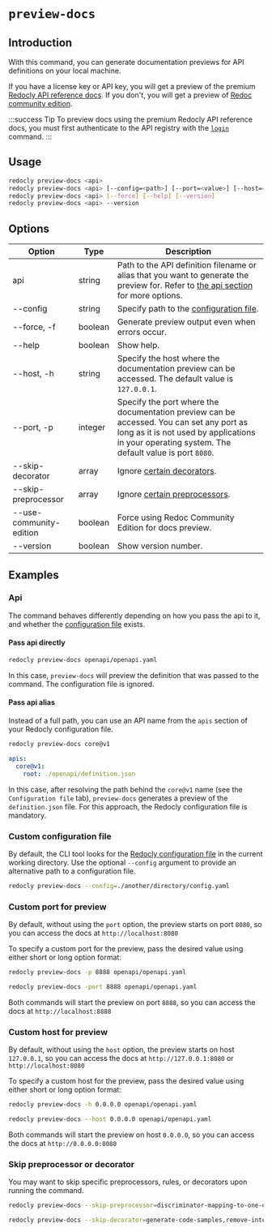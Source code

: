 # `preview-docs`

## Introduction

With this command, you can generate documentation previews for API definitions on your local machine.

If you have a license key or API key, you will get a preview of the premium [Redocly API reference docs](https://redocly.com/reference/). If you don't, you will get a preview of [Redoc community edition](https://redocly.com/redoc/).

:::success Tip
To preview docs using the premium Redocly API reference docs, you must first authenticate to the API registry with the [`login`](./login.md) command.
:::

## Usage

```bash
redocly preview-docs <api>
redocly preview-docs <api> [--config=<path>] [--port=<value>] [--host=<host>]
redocly preview-docs <api> [--force] [--help] [--version]
redocly preview-docs <api> --version
```

## Options

Option | Type | Description
-- | -- | --
api | string | Path to the API definition filename or alias that you want to generate the preview for. Refer to [the api section](#api) for more options.
--config | string | Specify path to the [configuration file](#custom-configuration-file).
--force, -f | boolean | Generate preview output even when errors occur.
--help | boolean | Show help.
--host, -h | string | Specify the host where the documentation preview can be accessed. The default value is `127.0.0.1`.
--port, -p | integer | Specify the port where the documentation preview can be accessed. You can set any port as long as it is not used by applications in your operating system. The default value is port `8080`.
--skip-decorator | array | Ignore [certain decorators](#skip-preprocessor-or-decorator).
--skip-preprocessor | array | Ignore [certain preprocessors](#skip-preprocessor-or-decorator).
--use-community-edition | boolean | Force using Redoc Community Edition for docs preview.
--version | boolean | Show version number.

## Examples

### Api

The command behaves differently depending on how you pass the api to it, and whether the [configuration file](#custom-configuration-file) exists.

#### Pass api directly

```bash
redocly preview-docs openapi/openapi.yaml
```

In this case, `preview-docs` will preview the definition that was passed to the command. The configuration file is ignored.

#### Pass api alias

Instead of a full path, you can use an API name from the `apis` section of your Redocly configuration file.

```bash Command
redocly preview-docs core@v1
```

```yaml Configuration file
apis:
  core@v1:
    root: ./openapi/definition.json
```

In this case, after resolving the path behind the `core@v1` name (see the `Configuration file` tab), `preview-docs` generates a preview of the `definition.json` file. For this approach, the Redocly configuration file is mandatory.

### Custom configuration file

By default, the CLI tool looks for the [Redocly configuration file](/docs/cli/configuration/index.mdx) in the current working directory. Use the optional `--config` argument to provide an alternative path to a configuration file.

```bash
redocly preview-docs --config=./another/directory/config.yaml
```

### Custom port for preview

By default, without using the `port` option, the preview starts on port `8080`, so you can access the docs at `http://localhost:8080`

To specify a custom port for the preview, pass the desired value using either short or long option format:

```bash Short format
redocly preview-docs -p 8888 openapi/openapi.yaml
```

```bash Long format
redocly preview-docs -port 8888 openapi/openapi.yaml
```

Both commands will start the preview on port `8888`, so you can access the docs at `http://localhost:8888`

### Custom host for preview

By default, without using the `host` option, the preview starts on host `127.0.0.1`, so you can access the docs at `http://127.0.0.1:8080` or `http://localhost:8080`

To specify a custom host for the preview, pass the desired value using either short or long option format:

```bash Short format
redocly preview-docs -h 0.0.0.0 openapi/openapi.yaml
```

```bash Long format
redocly preview-docs --host 0.0.0.0 openapi/openapi.yaml
```

Both commands will start the preview on host `0.0.0.0`, so you can access the docs at `http://0.0.0.0:8080`


### Skip preprocessor or decorator

You may want to skip specific preprocessors, rules, or decorators upon running the command.

```bash Skip preprocessors
redocly preview-docs --skip-preprocessor=discriminator-mapping-to-one-of,another-example
```

```bash Skip decorators
redocly preview-docs --skip-decorator=generate-code-samples,remove-internal-operations
```

